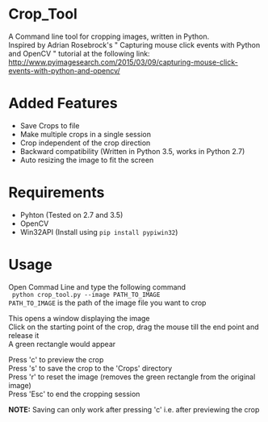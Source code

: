 # Crop_Tool
A Command line tool for cropping images, written in Python.  
Inspired by Adrian Rosebrock's " Capturing mouse click events with Python and OpenCV " tutorial at the following link:  
http://www.pyimagesearch.com/2015/03/09/capturing-mouse-click-events-with-python-and-opencv/

# Added Features
* Save Crops to file
* Make multiple crops in a single session
* Crop independent of the crop direction
* Backward compatibility (Written in Python 3.5, works in Python 2.7)
* Auto resizing the image to fit the screen

# Requirements
* Pyhton (Tested on 2.7 and 3.5)
* OpenCV
* Win32API (Install using ```pip install pypiwin32```)

# Usage
Open Commad Line and type the following command  
``` python crop_tool.py --image PATH_TO_IMAGE```  
```PATH_TO_IMAGE``` is the path of the image file you want to crop 

This opens a window displaying the image  
Click on the starting point of the crop, drag the mouse till the end point and release it  
A green rectangle would appear  

Press 'c' to preview the crop  
Press 's' to save the crop to the 'Crops' directory  
Press 'r' to reset the image (removes the green rectangle from the original image)  
Press 'Esc' to end the cropping session  

**NOTE:** Saving can only work after pressing 'c' i.e. after previewing the crop
